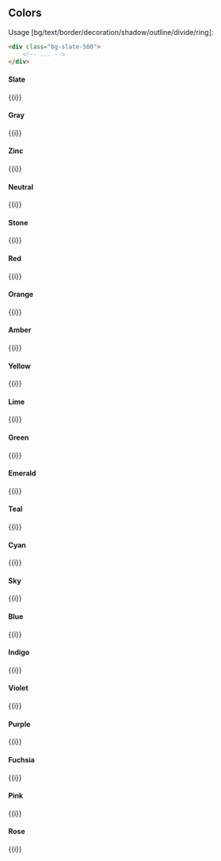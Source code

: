 ## Colors
Usage [bg/text/border/decoration/shadow/outline/divide/ring]:
```html
<div class="bg-slate-500">
    <!-- ... -->
</div>
```


<script setup>
const steps = [50,100,200,300,400,500,600,700,800,900]
</script>

#### Slate 
<div class="grid grid-cols-10 gap-4">
    <div v-for="i in steps" key="i" :class="[`bg-slate-${i}`, 'border', 'rounded', 'p-6']"></div>   
</div>
<div class="grid grid-cols-10 gap-4">
    <div v-for="i in steps" key="i" class="text-center">{{i}}</div>   
</div>

#### Gray
<div class="grid grid-cols-10 gap-4">
    <div v-for="i in steps" key="i" :class="[`bg-gray-${i}`, 'border', 'rounded', 'p-6']"></div>   
</div>
<div class="grid grid-cols-10 gap-4">
    <div v-for="i in steps" key="i" class="text-center">{{i}}</div>   
</div>

#### Zinc
<div class="grid grid-cols-10 gap-4">
    <div v-for="i in steps" key="i" :class="[`bg-zinc-${i}`, 'border', 'rounded', 'p-6']"></div>   
</div>
<div class="grid grid-cols-10 gap-4">
    <div v-for="i in steps" key="i" class="text-center">{{i}}</div>   
</div>

#### Neutral
<div class="grid grid-cols-10 gap-4">
    <div v-for="i in steps" key="i" :class="[`bg-neutral-${i}`, 'border', 'rounded', 'p-6']"></div>   
</div>
<div class="grid grid-cols-10 gap-4">
    <div v-for="i in steps" key="i" class="text-center">{{i}}</div>   
</div>

#### Stone
<div class="grid grid-cols-10 gap-4">
    <div v-for="i in steps" key="i" :class="[`bg-stone-${i}`, 'border', 'rounded', 'p-6']"></div>   
</div>
<div class="grid grid-cols-10 gap-4">
    <div v-for="i in steps" key="i" class="text-center">{{i}}</div>   
</div>

#### Red
<div class="grid grid-cols-10 gap-4">
    <div v-for="i in steps" key="i" :class="[`bg-red-${i}`, 'border', 'rounded', 'p-6']"></div>   
</div>
<div class="grid grid-cols-10 gap-4">
    <div v-for="i in steps" key="i" class="text-center">{{i}}</div>   
</div>

#### Orange
<div class="grid grid-cols-10 gap-4">
    <div v-for="i in steps" key="i" :class="[`bg-orange-${i}`, 'border', 'rounded', 'p-6']"></div>   
</div>
<div class="grid grid-cols-10 gap-4">
    <div v-for="i in steps" key="i" class="text-center">{{i}}</div>   
</div>

#### Amber
<div class="grid grid-cols-10 gap-4">
    <div v-for="i in steps" key="i" :class="[`bg-amber-${i}`, 'border', 'rounded', 'p-6']"></div>   
</div>
<div class="grid grid-cols-10 gap-4">
    <div v-for="i in steps" key="i" class="text-center">{{i}}</div>   
</div>

#### Yellow
<div class="grid grid-cols-10 gap-4">
    <div v-for="i in steps" key="i" :class="[`bg-yellow-${i}`, 'border', 'rounded', 'p-6']"></div>   
</div>
<div class="grid grid-cols-10 gap-4">
    <div v-for="i in steps" key="i" class="text-center">{{i}}</div>   
</div>

#### Lime
<div class="grid grid-cols-10 gap-4">
    <div v-for="i in steps" key="i" :class="[`bg-lime-${i}`, 'border', 'rounded', 'p-6']"></div>   
</div>
<div class="grid grid-cols-10 gap-4">
    <div v-for="i in steps" key="i" class="text-center">{{i}}</div>   
</div>

#### Green
<div class="grid grid-cols-10 gap-4">
    <div v-for="i in steps" key="i" :class="[`bg-green-${i}`, 'border', 'rounded', 'p-6']"></div>   
</div>
<div class="grid grid-cols-10 gap-4">
    <div v-for="i in steps" key="i" class="text-center">{{i}}</div>   
</div>

#### Emerald
<div class="grid grid-cols-10 gap-4">
    <div v-for="i in steps" key="i" :class="[`bg-emerald-${i}`, 'border', 'rounded', 'p-6']"></div>   
</div>
<div class="grid grid-cols-10 gap-4">
    <div v-for="i in steps" key="i" class="text-center">{{i}}</div>   
</div>

#### Teal
<div class="grid grid-cols-10 gap-4">
    <div v-for="i in steps" key="i" :class="[`bg-teal-${i}`, 'border', 'rounded', 'p-6']"></div>   
</div>
<div class="grid grid-cols-10 gap-4">
    <div v-for="i in steps" key="i" class="text-center">{{i}}</div>   
</div>

#### Cyan
<div class="grid grid-cols-10 gap-4">
    <div v-for="i in steps" key="i" :class="[`bg-cyan-${i}`, 'border', 'rounded', 'p-6']"></div>   
</div>
<div class="grid grid-cols-10 gap-4">
    <div v-for="i in steps" key="i" class="text-center">{{i}}</div>   
</div>

#### Sky
<div class="grid grid-cols-10 gap-4">
    <div v-for="i in steps" key="i" :class="[`bg-sky-${i}`, 'border', 'rounded', 'p-6']"></div>   
</div>
<div class="grid grid-cols-10 gap-4">
    <div v-for="i in steps" key="i" class="text-center">{{i}}</div>   
</div>

#### Blue
<div class="grid grid-cols-10 gap-4">
    <div v-for="i in steps" key="i" :class="[`bg-blue-${i}`, 'border', 'rounded', 'p-6']"></div>   
</div>
<div class="grid grid-cols-10 gap-4">
    <div v-for="i in steps" key="i" class="text-center">{{i}}</div>   
</div>

#### Indigo
<div class="grid grid-cols-10 gap-4">
    <div v-for="i in steps" key="i" :class="[`bg-indigo-${i}`, 'border', 'rounded', 'p-6']"></div>   
</div>
<div class="grid grid-cols-10 gap-4">
    <div v-for="i in steps" key="i" class="text-center">{{i}}</div>   
</div>

#### Violet
<div class="grid grid-cols-10 gap-4">
    <div v-for="i in steps" key="i" :class="[`bg-violet-${i}`, 'border', 'rounded', 'p-6']"></div>   
</div>
<div class="grid grid-cols-10 gap-4">
    <div v-for="i in steps" key="i" class="text-center">{{i}}</div>   
</div>

#### Purple
<div class="grid grid-cols-10 gap-4">
    <div v-for="i in steps" key="i" :class="[`bg-purple-${i}`, 'border', 'rounded', 'p-6']"></div>   
</div>
<div class="grid grid-cols-10 gap-4">
    <div v-for="i in steps" key="i" class="text-center">{{i}}</div>   
</div>

#### Fuchsia
<div class="grid grid-cols-10 gap-4">
    <div v-for="i in steps" key="i" :class="[`bg-fuchsia-${i}`, 'border', 'rounded', 'p-6']"></div>   
</div>
<div class="grid grid-cols-10 gap-4">
    <div v-for="i in steps" key="i" class="text-center">{{i}}</div>   
</div>

#### Pink
<div class="grid grid-cols-10 gap-4">
    <div v-for="i in steps" key="i" :class="[`bg-pink-${i}`, 'border', 'rounded', 'p-6']"></div>   
</div>
<div class="grid grid-cols-10 gap-4">
    <div v-for="i in steps" key="i" class="text-center">{{i}}</div>   
</div>

#### Rose
<div class="grid grid-cols-10 gap-4">
    <div v-for="i in steps" key="i" :class="[`bg-rose-${i}`, 'border', 'rounded', 'p-6']"></div>   
</div>
<div class="grid grid-cols-10 gap-4">
    <div v-for="i in steps" key="i" class="text-center">{{i}}</div>   
</div>